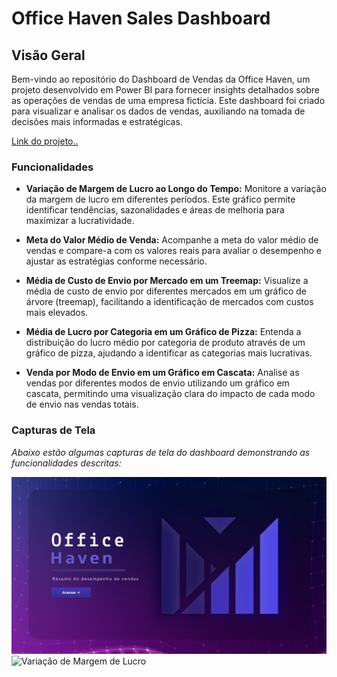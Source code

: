 # Office Haven Sales Dashboard

## Visão Geral

Bem-vindo ao repositório do Dashboard de Vendas da Office Haven, um projeto desenvolvido em Power BI para fornecer insights detalhados sobre as operações de vendas de uma empresa fictícia. Este dashboard foi criado para visualizar e analisar os dados de vendas, auxiliando na tomada de decisões mais informadas e estratégicas.


[Link do projeto..](https://app.powerbi.com/view?r=eyJrIjoiOTY5NmU5MzctYmY4MS00YTJiLWI1ZjItNWMyMzVhZTdkZmU5IiwidCI6IjhkODdkMGZhLWE4NDktNGNkYi1iZTIxLTk1YzY3ZjU3ZGZmYyJ9)

### Funcionalidades

- **Variação de Margem de Lucro ao Longo do Tempo:**
  Monitore a variação da margem de lucro em diferentes períodos. Este gráfico permite identificar tendências, sazonalidades e áreas de melhoria para maximizar a lucratividade.

- **Meta do Valor Médio de Venda:**
  Acompanhe a meta do valor médio de vendas e compare-a com os valores reais para avaliar o desempenho e ajustar as estratégias conforme necessário.

- **Média de Custo de Envio por Mercado em um Treemap:**
  Visualize a média de custo de envio por diferentes mercados em um gráfico de árvore (treemap), facilitando a identificação de mercados com custos mais elevados.

- **Média de Lucro por Categoria em um Gráfico de Pizza:**
  Entenda a distribuição do lucro médio por categoria de produto através de um gráfico de pizza, ajudando a identificar as categorias mais lucrativas.

- **Venda por Modo de Envio em um Gráfico em Cascata:**
  Analise as vendas por diferentes modos de envio utilizando um gráfico em cascata, permitindo uma visualização clara do impacto de cada modo de envio nas vendas totais.

### Capturas de Tela

_Abaixo estão algumas capturas de tela do dashboard demonstrando as funcionalidades descritas:_

![Variação de Margem de Lucro](https://github.com/vhsmdev/dashboard-officehaven/blob/main/PrintsProjeto/P00.png?raw=true)
![Variação de Margem de Lucro](https://github.com/vhsmdev/dashboard-officehaven/blob/main/PrintsProjeto/P01.png?raw=true)
